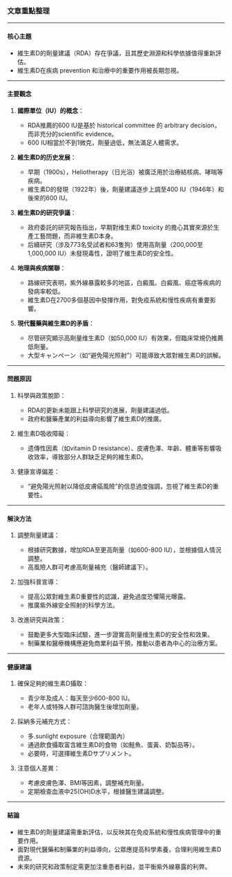 ### 文章重點整理

---

#### **核心主題**
- 維生素D的劑量建議（RDA）存在爭議，且其歷史淵源和科學依據值得重新評估。
- 維生素D在疾病 prevention 和治療中的重要作用被長期忽視。

---

#### **主要觀念**
1. **國際單位（IU）的概念**：
   - RDA推薦的600 IU是基於 historical committee 的 arbitrary decision，而非充分的scientific evidence。
   - 600 IU相當於不到1微克，劑量過低，無法滿足人體需求。

2. **維生素D的历史发展**：
   - 早期（1900s），Heliotherapy（日光浴）被廣泛用於治療結核病、哮喘等疾病。
   - 維生素D的發現（1922年）後，劑量建議逐步上調至400 IU（1946年）和後來的600 IU。

3. **維生素D的研究爭議**：
   - 政府委託的研究報告指出，早期對维生素D toxicity 的擔心其實來源於生產工藝問題，而非維生素D本身。
   - 后續研究（涉及773名受試者和63隻狗）使用高劑量（200,000至1,000,000 IU）未發現毒性，證明了維生素D的安全性。

4. **地理與疾病關聯**：
   - 路線研究表明，紫外線暴露較多的地區，白癜風、白癜風、癌症等疾病的發病率較低。
   - 維生素D在2700多個基因中發揮作用，對免疫系統和慢性疾病有重要影響。

5. **現代醫藥與維生素D的矛盾**：
   - 尽管研究顯示高劑量维生素D（如50,000 IU）有效果，但臨床常規仍推薦低劑量。
   - 大型キャンペーン（如“避免陽光照射”）可能導致大眾對維生素D的誤解。

---

#### **問題原因**
1. 科學與政策脫節：
   - RDA的更新未能跟上科學研究的進展，劑量建議過低。
   - 政府和醫藥產業的利益導向影響了維生素D的推廣。

2. 維生素D吸收障礙：
   - 遗傳性因素（如vitamin D resistance）、皮膚色澤、年齡、體重等影響吸收效率，導致部分人群缺乏足夠的維生素D。

3. 健康宣導偏差：
   - “避免陽光照射以降低皮膚癌風險”的信息過度強調，忽視了維生素D的重要性。

---

#### **解決方法**
1. 調整劑量建議：
   - 根據研究數據，增加RDA至更高劑量（如600-800 IU），並根據個人情況調整。
   - 高風險人群可考慮高劑量補充（醫師建議下）。

2. 加強科普宣導：
   - 提高公眾對維生素D重要性的認識，避免過度恐懼陽光曝露。
   - 推廣紫外線安全照射的科學方法。

3. 改進研究與政策：
   - 鼓勵更多大型臨床試驗，進一步證實高劑量维生素D的安全性和效果。
   - 制藥業和醫療機構應避免商業利益干預，推動以患者為中心的治療方案。

---

#### **健康建議**
1. 確保足夠的維生素D攝取：
   - 青少年及成人：每天至少600-800 IU。
   - 老年人或特殊人群可諮詢醫生後增加劑量。

2. 採納多元補充方式：
   - 多.sunlight exposure（合理範圍內）
   - 通過飲食攝取富含維生素D的食物（如鮭魚、蛋黃、奶製品等）。
   - 必要時，可選擇維生素Dサプリメント。

3. 注意個人差異：
   - 考慮皮膚色澤、BMI等因素，調整補充劑量。
   - 定期檢查血液中25(OH)D水平，根據醫生建議調整。

---

#### **結論**
- 維生素D的劑量建議需重新評估，以反映其在免疫系統和慢性疾病管理中的重要作用。
- 面對現代醫藥和制藥業的利益導向，公眾應提高科學素養，合理利用維生素D資源。
- 未來的研究和政策制定需更加注重患者利益，並平衡紫外線暴露的利弊。